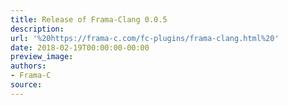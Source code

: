 ```yaml
---
title: Release of Frama-Clang 0.0.5
description:
url: '%20https://frama-c.com/fc-plugins/frama-clang.html%20'
date: 2018-02-19T00:00:00-00:00
preview_image:
authors:
- Frama-C
source:
---
```




